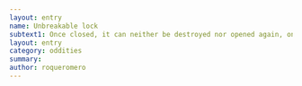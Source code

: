 ```yaml
---
layout: entry 
name: Unbreakable lock
subtext1: Once closed, it can neither be destroyed nor opened again, one use.
layout: entry
category: oddities
summary: 
author: roqueromero
---
```

